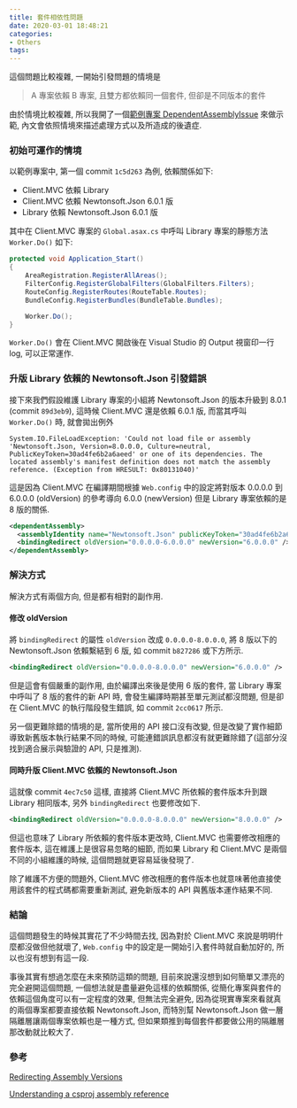 ```yaml
---
title: 套件相依性問題
date: 2020-03-01 18:48:21
categories:
- Others
tags:
---
```


這個問題比較複雜, 一開始引發問題的情境是  

> A 專案依賴 B 專案, 且雙方都依賴同一個套件, 但卻是不同版本的套件

由於情境比較複雜, 所以我開了一個[範例專案 DependentAssemblyIssue](https://github.com/ronsun/Demo/tree/master/DependentAssemblyIssue) 來做示範, 內文會依照情境來描述處理方式以及所造成的後遺症.  

<!--more-->

### 初始可運作的情境

以範例專案中, 第一個 commit `1c5d263` 為例, 依賴關係如下:  
+ Client.MVC 依賴 Library
+ Client.MVC 依賴 Newtonsoft.Json 6.0.1 版
+ Library 依賴 Newtonsoft.Json 6.0.1 版

其中在 Client.MVC 專案的 `Global.asax.cs` 中呼叫 Library 專案的靜態方法 `Worker.Do()` 如下:  
``` csharp
protected void Application_Start()
{
    AreaRegistration.RegisterAllAreas();
    FilterConfig.RegisterGlobalFilters(GlobalFilters.Filters);
    RouteConfig.RegisterRoutes(RouteTable.Routes);
    BundleConfig.RegisterBundles(BundleTable.Bundles);

    Worker.Do();
}
```

`Worker.Do()` 會在 Client.MVC 開啟後在 Visual Studio 的 Output 視窗印一行 log, 可以正常運作.  

### 升版 Library 依賴的 Newtonsoft.Json 引發錯誤
接下來我們假設維護 Library 專案的小組將 Newtonsoft.Json 的版本升級到 8.0.1 (commit `89d3eb9`), 這時候 Client.MVC 還是依賴 6.0.1 版, 而當其呼叫 `Worker.Do()` 時, 就會拋出例外
```
System.IO.FileLoadException: 'Could not load file or assembly 'Newtonsoft.Json, Version=8.0.0.0, Culture=neutral, PublicKeyToken=30ad4fe6b2a6aeed' or one of its dependencies. The located assembly's manifest definition does not match the assembly reference. (Exception from HRESULT: 0x80131040)'
```

這是因為 Client.MVC 在編譯期間根據 `Web.config` 中的設定將對版本 0.0.0.0 到 6.0.0.0 (oldVersion) 的參考導向 6.0.0 (newVersion) 但是 Library 專案依賴的是 8 版的關係.  
``` xml
<dependentAssembly>
  <assemblyIdentity name="Newtonsoft.Json" publicKeyToken="30ad4fe6b2a6aeed" />
  <bindingRedirect oldVersion="0.0.0.0-6.0.0.0" newVersion="6.0.0.0" />
</dependentAssembly>
```

### 解決方式
解決方式有兩個方向, 但是都有相對的副作用.  

#### 修改 oldVersion
將 `bindingRedirect` 的屬性 `oldVersion` 改成 `0.0.0.0-8.0.0.0`, 將 8 版以下的 Newtonsoft.Json 依賴繫結到 6 版, 如 commit `b827286` 或下方所示.  
``` xml
<bindingRedirect oldVersion="0.0.0.0-8.0.0.0" newVersion="6.0.0.0" />
```

但是這會有個嚴重的副作用, 由於編譯出來後是使用 6 版的套件, 當 Library 專案中呼叫了 8 版的套件的新 API 時, 會發生編譯時期甚至單元測試都沒問題, 但是卻在 Client.MVC 的執行階段發生錯誤, 如 commit `2cc0617` 所示.  

另一個更難除錯的情境的是, 當所使用的 API 接口沒有改變, 但是改變了實作細節導致新舊版本執行結果不同的時候, 可能連錯誤訊息都沒有就更難除錯了(這部分沒找到適合展示與驗證的 API, 只是推測).  

#### 同時升版 Client.MVC 依賴的 Newtonsoft.Json
這就像 commit `4ec7c50` 這樣, 直接將 Client.MVC 所依賴的套件版本升到跟 Library 相同版本, 另外 `bindingRedirect` 也要修改如下.  
``` xml
<bindingRedirect oldVersion="0.0.0.0-8.0.0.0" newVersion="8.0.0.0" />
```

但這也意味了 Library 所依賴的套件版本更改時, Client.MVC 也需要修改相應的套件版本, 這在維護上是很容易忽略的細節, 而如果 Library 和 Client.MVC 是兩個不同的小組維護的時候, 這個問題就更容易延後發現了.  

除了維護不方便的問題外, Client.MVC 修改相應的套件版本也就意味著他直接使用該套件的程式碼都需要重新測試, 避免新版本的 API 與舊版本運作結果不同.  

### 結論
這個問題發生的時候其實花了不少時間去找, 因為對於 Client.MVC 來說是明明什麼都沒做但他就壞了, `Web.config` 中的設定是一開始引入套件時就自動加好的, 所以也沒有想到有這一段.  

事後其實有想過怎麼在未來預防這類的問題, 目前來說還沒想到如何簡單又漂亮的完全避開這個問題, 一個想法就是盡量避免這樣的依賴關係, 從簡化專案與套件的依賴這個角度可以有一定程度的效果, 但無法完全避免, 因為從現實專案來看就真的兩個專案都要直接依賴 Newtonsoft.Json, 而特別幫 Newtonsoft.Json 做一層隔離層讓兩個專案依賴也是一種方式, 但如果類推到每個套件都要做公用的隔離層那改動就比較大了.  

### 參考
[Redirecting Assembly Versions](https://docs.microsoft.com/en-us/dotnet/framework/configure-apps/redirect-assembly-versions#redirecting-assembly-versions-by-using-publisher-policy)  

[Understanding a csproj assembly reference](https://stackoverflow.com/questions/16578819/understanding-a-csproj-assembly-reference/16580870)  
